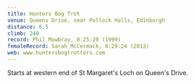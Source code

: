 ```yaml
---
title: Hunters Bog Trot
venue: Queens Drive, near Pollock Halls, Edinburgh
distance: 6.5
climb: 240
record: Phil Mowbray, 0:25:20 (1999)
femaleRecord: Sarah McCormack, 0:29:24 (2013)
web: www.huntersbogtrotters.com
---
```

Starts at western end of St Margaret's Loch on Queen's Drive.